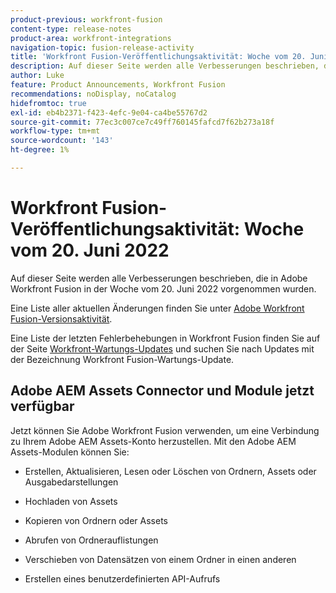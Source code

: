 ```yaml
---
product-previous: workfront-fusion
content-type: release-notes
product-area: workfront-integrations
navigation-topic: fusion-release-activity
title: 'Workfront Fusion-Veröffentlichungsaktivität: Woche vom 20. Juni 2022'
description: Auf dieser Seite werden alle Verbesserungen beschrieben, die in Adobe Workfront Fusion in der Woche vom 20. Juni 2022 vorgenommen wurden.
author: Luke
feature: Product Announcements, Workfront Fusion
recommendations: noDisplay, noCatalog
hidefromtoc: true
exl-id: eb4b2371-f423-4efc-9e04-ca4be55767d2
source-git-commit: 77ec3c007ce7c49ff760145fafcd7f62b273a18f
workflow-type: tm+mt
source-wordcount: '143'
ht-degree: 1%

---
```


# Workfront Fusion-Veröffentlichungsaktivität: Woche vom 20. Juni 2022

Auf dieser Seite werden alle Verbesserungen beschrieben, die in Adobe Workfront Fusion in der Woche vom 20. Juni 2022 vorgenommen wurden.

Eine Liste aller aktuellen Änderungen finden Sie unter [Adobe Workfront Fusion-Versionsaktivität](/help/workfront-fusion/fusion-product-releases/fusion-release-activity.md).

Eine Liste der letzten Fehlerbehebungen in Workfront Fusion finden Sie auf der Seite [Workfront-Wartungs-Updates](https://experienceleague.adobe.com/docs/workfront-known-issues/releases/current-updates.html) und suchen Sie nach Updates mit der Bezeichnung Workfront Fusion-Wartungs-Update.

## Adobe AEM Assets Connector und Module jetzt verfügbar

Jetzt können Sie Adobe Workfront Fusion verwenden, um eine Verbindung zu Ihrem Adobe AEM Assets-Konto herzustellen. Mit den Adobe AEM Assets-Modulen können Sie:

* Erstellen, Aktualisieren, Lesen oder Löschen von Ordnern, Assets oder Ausgabedarstellungen

* Hochladen von Assets

* Kopieren von Ordnern oder Assets

* Abrufen von Ordnerauflistungen

* Verschieben von Datensätzen von einem Ordner in einen anderen

* Erstellen eines benutzerdefinierten API-Aufrufs
